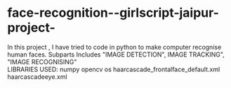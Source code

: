 # face-recognition--girlscript-jaipur-project-
In this project , I have tried to code in python to  make computer recognise human faces.
Subparts Includes "IMAGE DETECTION", IMAGE TRACKING", "IMAGE RECOGNISING"  
LIBRARIES USED:
          numpy
          opencv 
          os
          haarcascade_frontalface_default.xml
          haarcascadeeye.xml
          
